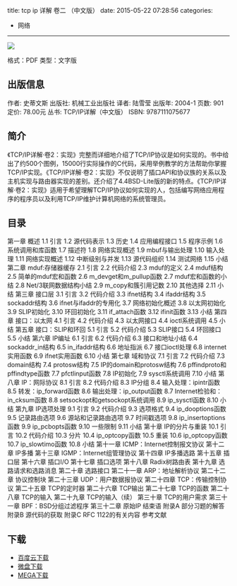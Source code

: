 title: tcp ip 详解 卷二 （中文版）
date: 2015-05-22 07:28:56
categories:
  - 网络
---

![](http://img3.douban.com/lpic/s2414170.jpg)

格式：PDF
类型：文字版

<!--more-->

## 出版信息 ##

作者: 史蒂文斯 
出版社: 机械工业出版社
译者: 陆雪莹 
出版年: 2004-1
页数: 901
定价: 78.00元
丛书: TCP/IP详解（中文版）
ISBN: 9787111075677

## 简介 ##

《TCP/IP详解·卷2：实现》完整而详细地介绍了TCP/IP协议是如何实现的。书中给出了约500个图例，15000行实际操作的C代码，采用举例教学的方法帮助你掌握TCP/IP实现。《TCP/IP详解·卷2：实现》不仅说明了插口API和协议族的关系以及主机实现与路由器实现的差别。还介绍了4.4BSD-Lite版的新的特点。《TCP/IP详解·卷2：实现》适用于希望理解TCP/IP协议如何实现的人，包括编写网络应用程序的程序员以及利用TCP/IP维护计算机网络的系统管理员。

## 目录 ##

第一章 概述
1.1 引言
1.2 源代码表示
1.3 历史
1.4 应用编程接口
1.5 程序示例
1.6 系统调用和库函数
1.7 描述符
1.8 网络实现概述
1.9 mbuf与输出处理
1.10 输入处理
1.11 网络实现概述
1.12 中断级别与并发
1.13 源代码组织
1.14 测试网络
1.15 小结
第二章 mduf:存储器缓存
2.1 引言
2.2 代码介绍
2.3 mduf的定义
2.4 mduf结构
2.5 简单的mduf宏和函数
2.6 m_devget和m_pullup函数
2.7 mduf宏和函数的小结
2.8 Net/3联网数据结构小结
2.9 m_copy和簇引用记数
2.10 其他选择
2.11 小结
第三章 接口层
3.1 引言
3.2 代码介绍
3.3 ifnet结构
3.4 ifaddr结构
3.5 sockaddr结构
3.6 ifnet与ifaddr的专用化
3.7 网络初始化概述
3.8 以太网初始化
3.9 SLIP初始化
3.10 环回初始化
3.11 if_attach函数
3.12 ifinit函数
3.13 小结
第四章 接口：以太网
4.1 引言
4.2 代码介绍
4.3 以太网接口
4.4 ioctl系统调用
4.5 小结
第五章 接口：SLIP和环回
5.1 引言
5.2 代码介绍
5.3 SLIP接口
5.4 环回接口
5.5 小结
第六章 IP编址
6.1 引言
6.2 代码介绍
6.3 接口和地址小结
6.4 sockaddr_in结构
6.5 in_ifaddr结构
6.6 地址指派
6.7 接口ioctl处理
6.8 internet实用函数
6.9 ifnet实用函数
6.10 小结
第七章 域和协议
7.1 引言
7.2 代码介绍
7.3 domain结构
7.4 protosw结构
7.5 IP的domain和protosw结构
7.6 pffindproto和pffindtype函数
7.7 pfctlinput函数
7.8 IP初始化
7.9 sysctl系统调用
7.10 小结
第八章 IP：网际协议
8.1 引言
8.2 代码介绍
8.3 IP分组
8.4 输入处理：ipintr函数
8.5 转发：ip_forward函数
8.6 输出处理：ip_output函数
8.7 Internet检验和：in_cksum函数
8.8 setsockopt和getsockopt系统调用
8.9 ip_sysctl函数
8.10 小结
第九章 IP选项处理
9.1 引言
9.2 代码介绍
9.3 选项格式
9.4 ip_dooptions函数
9.5 记录路由选项
9.6 源站和记录路由选项
9.7 时间戳选项
9.8 ip_insertoptions函数
9.9 ip_pcbopts函数
9.10 一些限制
9.11 小结
第十章 IP的分片与重装
10.1 引言
10.2 代码介绍
10.3 分片
10.4 ip_optcopy函数
10.5 重装
10.6 ip_optcopy函数
10.7 ip_slowtimo函数
10.8 小结
第十一章 ICMP：Internet控制报文协议
第十二章 IP多播
第十三章 IGMP：Internet组管理协议
第十四章 IP多播选路
第十五章 插口层
第十六章 插口I/O
第十七章 插口选项
第十八章 Radix树路由表
第十九章 选路请求和选路消息
第二十章 选路接口
第二十一章 ARP：地址解析协议
第二十二章 协议控制块
第二十三章 UDP：用户数据报协议
第二十四章 TCP：传输控制协议
第二十五章 TCP的定时器
第二十六章 TCP输出
第二十七章 TCP的函数
第二十八章 TCP的输入
第二十九章 TCP的输入（续）
第三十章 TCP的用户需求
第三十一章 BPF：BSD分组过滤程序
第三十二章 原始IP
结束语
附录A 部分习题的解答
附录B 源代码的获取
附录C RFC 1122的有关内容
参考文献

## 下载 ##

+ [百度云下载](http://pan.baidu.com/s/1i3y6vEt)
+ [微盘下载](http://vdisk.weibo.com/s/aADaW4YRFwzrq)
+ [MEGA下载](https://mega.co.nz/#!XAskkCZB!MYKYyXpoqOJ_0EaP2hTc-AD1i9z7cDQBliBgxbYtIn4)